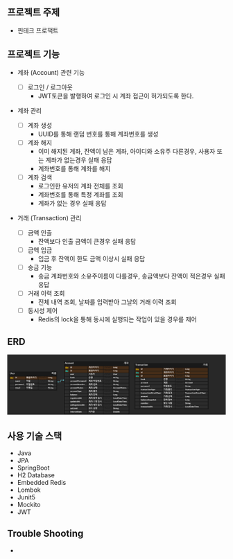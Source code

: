 ## 프로젝트 주제
- 핀테크 프로잭트


## 프로젝트 기능
- 계좌 (Account) 관련 기능
    - [ ] 로그인 / 로그아웃 
      - JWT토큰을 발행하여 로그인 시 계좌 접근이 허가되도록 한다.

- 계좌 관리
    - [ ] 계좌 생성 
      - UUID를 통해 랜덤 번호를 통해 계좌번호를 생성 
    - [ ] 계좌 해지 
      - 이미 해지된 계좌, 잔액이 남은 계좌, 아이디와 소유주 다른경우, 사용자 또는 계좌가 없는경우 실패 응답
      - 계좌번호를 통해 계좌를 해지
    - [ ] 계좌 검색
      - 로그인한 유저의 계좌 전체를 조회
      - 계좌번호를 통해 특정 계좌를 조회
      - 계좌가 없는 경우 실패 응답

- 거래 (Transaction) 관리

    - [ ] 금액 인출 
      - 잔액보다 인출 금액이 큰경우 실패 응답
    - [ ] 금액 입금 
      - 입금 후 잔액이 한도 금액 이상시 실패 응답
    - [ ] 송금 기능 
      - 송금 계좌번호와 소유주이름이 다를경우, 송금액보다 잔액이 적은경우 실패 응답
    - [ ] 거래 이력 조회 
      - 전체 내역 조회, 날짜를 입력받아 그날의 거래 이력 조회
    - [ ] 동시성 제어
      - Redis의 lock을 통해 동시에 실행되는 작업이 있을 경우를 제어


## ERD
![ERD](doc/image/ERD.png)


## 사용 기술 스택
- Java
- JPA
- SpringBoot
- H2 Database
- Embedded Redis
- Lombok
- Junit5
- Mockito
- JWT

## Trouble Shooting
- 